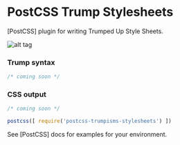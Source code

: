 PostCSS Trump Stylesheets
=========================

[PostCSS] plugin for writing Trumped Up Style Sheets.

![alt tag](https://tse2.mm.bing.net/th?id=OIP.M651dfe762a5130c7cbfef1031848d7c3H1&pid=15.1)

### Trump syntax

```css
/* coming soon */
```

### CSS output

```css
/* coming soon */
```

```js
postcss([ require('postcss-trumpisms-stylesheets') ])
```

See [PostCSS] docs for examples for your environment.
